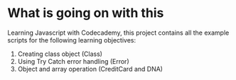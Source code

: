 # What is going on with this
Learning Javascript with Codecademy, this project contains all the example scripts for the following learning objectives:
1. Creating class object (Class)
2. Using Try Catch error handling (Error)
3. Object and array operation (CreditCard and DNA)
